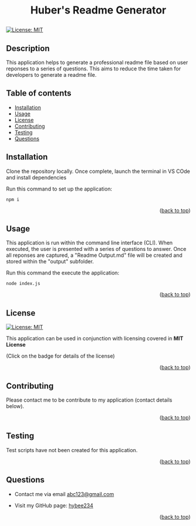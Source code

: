 
<a ID="readme-top"></a>

# <p style="text-align: center;">Huber's Readme Generator</p>

[![License: MIT](https://img.shields.io/badge/License-MIT-yellow.svg)](https://opensource.org/licenses/MIT)

## Description

This application helps to generate a professional readme file based on user reponses to a series of questions. This aims to reduce the time taken for developers to generate a readme file.

## Table of contents

- [Installation](#installation)
- [Usage](#usage)
- [License](#license)
- [Contributing](#contributing)
- [Testing](#testing)
- [Questions](#questions)

## Installation

Clone the repository locally. Once complete, launch the terminal in VS COde and install dependencies


Run this command to set up the application:
~~~
npm i
~~~
            

<p align="right">(<a href="#readme-top">back to top</a>)</p>

## Usage

This application is run within the command line interface (CLI). When executed, the user is presented with a series of questions to answer. Once all reponses are captured, a "Readme Output.md" file will be created and stored within the "output" subfolder.


Run this command the execute the application:
~~~
node index.js
~~~
        

<p align="right">(<a href="#readme-top">back to top</a>)</p>
    
## License


[![License: MIT](https://img.shields.io/badge/License-MIT-yellow.svg)](https://opensource.org/licenses/MIT)

This application can be used in conjunction with licensing covered in  <b>MIT License</b>

(Click on the badge for details of the license)



<p align="right">(<a href="#readme-top">back to top</a>)</p>

## Contributing

Please contact me to be contribute to my application (contact details below).

<p align="right">(<a href="#readme-top">back to top</a>)</p>

## Testing

Test scripts have not been created for this application.

<p align="right">(<a href="#readme-top">back to top</a>)</p>

## Questions

- Contact me via email abc123@gmail.com

- Visit my GitHub page: <a href="https://github.com/hybee234"> hybee234 </a>
  
<p align="right">(<a href="#readme-top">back to top</a>)</p>
